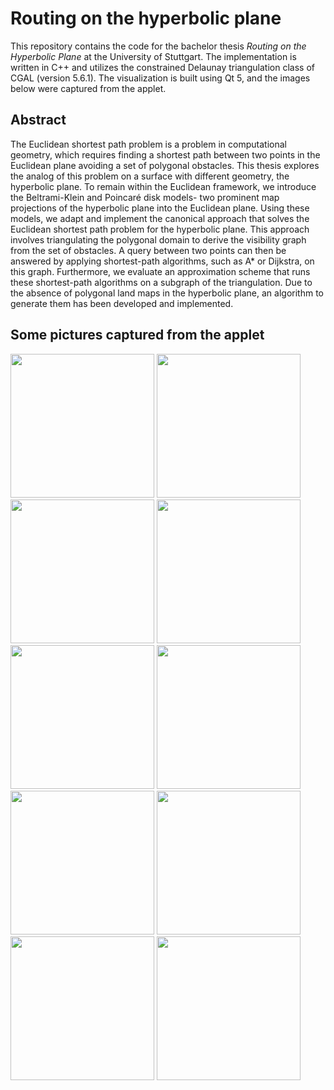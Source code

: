 # Routing on the hyperbolic plane
This repository contains the code for the bachelor thesis _Routing on the Hyperbolic Plane_ at the University of Stuttgart. The implementation is written in C++ and utilizes the constrained Delaunay triangulation class of CGAL (version 5.6.1). The visualization is built using Qt 5, and the images below were captured from the applet.

## Abstract

 The Euclidean shortest path problem is a problem in computational geometry,
 which requires finding a shortest path between two points in the Euclidean
 plane avoiding a set of polygonal obstacles. This thesis explores the analog of
 this problem on a surface with different geometry, the hyperbolic plane. To
 remain within the Euclidean framework, we introduce the Beltrami-Klein and
 Poincaré disk models- two prominent map projections of the hyperbolic plane
 into the Euclidean plane. Using these models, we adapt and implement the
 canonical approach that solves the Euclidean shortest path problem for the
 hyperbolic plane. This approach involves triangulating the polygonal domain
 to derive the visibility graph from the set of obstacles. A query between two
 points can then be answered by applying shortest-path algorithms, such as A*
 or Dijkstra, on this graph. Furthermore, we evaluate an approximation scheme
 that runs these shortest-path algorithms on a subgraph of the triangulation.
 Due to the absence of polygonal land maps in the hyperbolic plane, an
 algorithm to generate them has been developed and implemented.

## Some pictures captured from the applet

<img src="https://github.com/user-attachments/assets/c74927c3-6a4e-46ee-ab8c-5ae0fb7d053e" width="230">
<img src="https://github.com/user-attachments/assets/f24cd5ae-f9bd-41f7-9df6-ac22e8955da4" width="230">

<img src = "https://github.com/user-attachments/assets/456ead60-7d66-4148-a694-6db457693da8" width = "230">
<img src = "https://github.com/user-attachments/assets/9683c3b4-6416-4fec-9bdd-af2eacfbb33d" width = "230">
<img src = "https://github.com/user-attachments/assets/6094d5b6-7f74-4c01-a8f8-cbaa4f3ee476" width = "230">
<img src = "https://github.com/user-attachments/assets/d6063c26-3552-42f6-a2b9-5fae6663017f" width = "230">

<img src = "https://github.com/user-attachments/assets/6446ea86-00d4-4683-8a27-18fa84d3aee0" width = "230">
<img src = "https://github.com/user-attachments/assets/47258cd5-2872-4e44-a02e-f9660f744cce" width = "230">
<img src = "https://github.com/user-attachments/assets/d43c9477-93fb-43f4-b00a-8784c86ee8db" width = "230">
<img src = "https://github.com/user-attachments/assets/c4f24ee7-48fc-410c-b7a9-2fadf095de96" width = "230">



